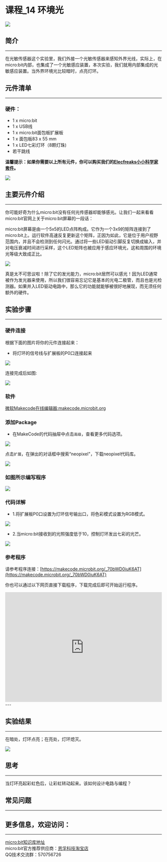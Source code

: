 # 课程_14 环境光

![](./images/NkZTTdv.jpg)  

## 简介
---
在光敏传感器这个实验里，我们外接一个光敏传感器来感知外界光线，实际上，在micro:bit内部，也集成了一个光敏感应装置，本次实验，我们就用内部集成的光敏感应装置。当外界环境光比较暗时，点亮灯环。 

## 元件清单
---
### 硬件：
- 1 x micro:bit
- 1 x USB线
- 1 x micro:bit面包板扩展板
- 1 x 面包板83 x 55 mm
- 1 x LED七彩灯环（8颗灯珠) 
- 若干跳线

**温馨提示：如果你需要以上所有元件，你可以购买我们的[Elecfreaks小小科学家套件](https://item.taobao.com/item.htm?ft=t&id=597096675822)。**

![](./images/W4tseua.jpg)

## 主要元件介绍
---
你可能好奇为什么micro:bit没有任何光传感器却能够感光。让我们一起来看看micro:bit官网上关于micro:bit屏幕的一段话：

micro:bit屏幕是由一个5x5的LED点阵构成。它作为一个3x9的矩阵连接到了micro:bit上。运行软件高速反复更新这个矩阵，正因为如此，它是位于用户视野范围内，并且不会检测到任何闪光。通过将一些LED驱动引脚反复切换成输入，并对电压衰减时间进行采样，这个LED矩阵也被应用于感应环境光，这和周围的环境光等级大致成正比。

![](./images/1JzFZG3.jpg) 

真是太不可思议啦！除了它的发光能力，micro:bit居然可以感光！因为LED通常被作为发光器来使用，所以我们很容易忘记它是基本的光电二极管，而且也是光检测器。如果并入LED驱动电路中，那么它的功能就能够被很好地展现，而无须任何额外的硬件。

## 实验步骤
---
### 硬件连接
根据下面的图片将你的元件连接起来：

- 将灯环的信号线与扩展板的P0口连接起来

![](./images/fKgQRoW.jpg)

连接完成后如图:

![](./images/Hacl6BL.jpg)

### 软件

[微软Makecode在线编辑器:makecode.microbit.org](https://makecode.microbit.org/)



### 添加Package
- 在MakeCode的代码抽屉中点击`高级`，查看更多代码选项。

![](./images/case_14_01.png)

点击`扩展`，在弹出的对话框中搜索“neopixel"，下载neopixel代码库。

![](./images/case_14_02.png)

### 如图所示编写程序

![](./images/case_14_03.png)

### 代码详解
- 1.将扩展板P0口设置为灯环信号输出口，将色彩模式设置为RGB模式。

![](./images/case_14_04.png)

- 2.当micro:bit接收到的光照强度低于10，控制灯环发出七彩的光芒。

![](./images/case_14_05.png)

### 参考程序
请参考程序连接：[https://makecode.microbit.org/_70bWD0iuK6AT](https://makecode.microbit.org/_70bWD0iuK6AT)

你也可以通过以下网页直接下载程序，下载完成后即可开始运行程序。

<div style="position:relative;height:0;padding-bottom:70%;overflow:hidden;"><iframe style="position:absolute;top:0;left:0;width:100%;height:100%;" src="https://makecode.microbit.org/#pub:_70bWD0iuK6AT" frameborder="0" sandbox="allow-popups allow-forms allow-scripts allow-same-origin"></iframe></div>  
---

## 实验结果
---
在暗处，灯环点亮；在亮处，灯环熄灭。

![](./images/F9B9ySD.gif)


## 思考
---
当灯环亮起彩虹色后，让彩虹转动起来。该如何设计电路与编程？

## 常见问题
---
    
## 更多信息，欢迎访问：
---
[micro:bit知识库地址](https://www.elecfreaks.com/learn-cn/)    
micro:bit官方推荐供应商：[恩孚科技淘宝店](https://shop69086944.taobao.com/?spm=a230r.7195193.1997079397.2.RSthR0)  
QQ技术交流群：570756726   



